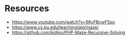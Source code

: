 # Resources #

* https://www.youtube.com/watch?v=9KyFBcwFSso
* https://www.cs.bu.edu/teaching/alg/maze/
* https://github.com/kidino/PHP-Maze-Recursive-Solving
